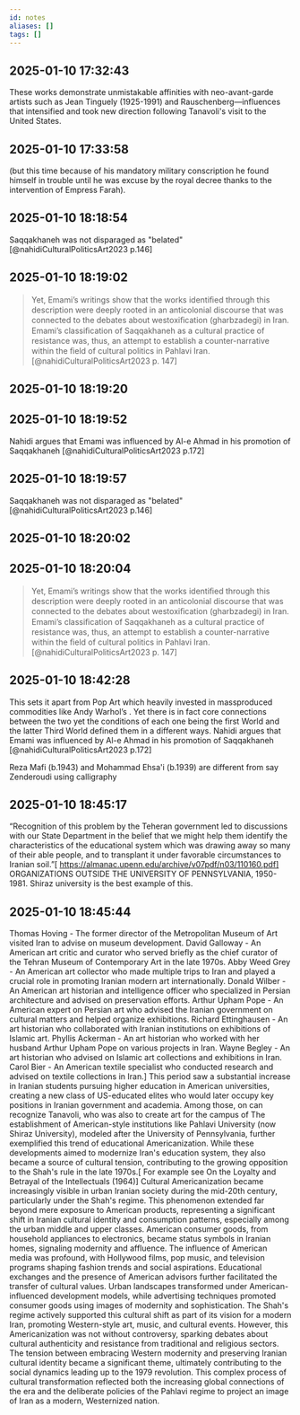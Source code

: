 ```yaml
---
id: notes
aliases: []
tags: []
---
```


## 2025-01-10 17:32:43

These works demonstrate unmistakable affinities with neo-avant-garde artists such as Jean Tinguely (1925-1991) and Rauschenberg—influences that intensified and took new direction following Tanavoli's visit to the United States.

## 2025-01-10 17:33:58

(but this time because of his mandatory military conscription he found himself in trouble until he was excuse by the royal decree thanks to the intervention of Empress Farah).
## 2025-01-10 18:18:54

Saqqakhaneh was not disparaged as "belated" [@nahidiCulturalPoliticsArt2023 p.146]

## 2025-01-10 18:19:02

> Yet, Emami’s writings show that the works identiﬁed through this description were deeply rooted in an anticolonial discourse that was connected to the debates about westoxiﬁcation (gharbzadegi) in Iran. Emami’s classiﬁcation of Saqqakhaneh as a cultural practice of resistance was, thus, an attempt to establish a counter-narrative within the ﬁeld of cultural politics in Pahlavi Iran. [@nahidiCulturalPoliticsArt2023 p. 147]

## 2025-01-10 18:19:20



## 2025-01-10 18:19:52

Nahidi argues that Emami was influenced by Al-e Ahmad in his promotion of Saqqakhaneh [@nahidiCulturalPoliticsArt2023 p.172]


## 2025-01-10 18:19:57

Saqqakhaneh was not disparaged as "belated" [@nahidiCulturalPoliticsArt2023 p.146]

## 2025-01-10 18:20:02



## 2025-01-10 18:20:04

> Yet, Emami’s writings show that the works identiﬁed through this description were deeply rooted in an anticolonial discourse that was connected to the debates about westoxiﬁcation (gharbzadegi) in Iran. Emami’s classiﬁcation of Saqqakhaneh as a cultural practice of resistance was, thus, an attempt to establish a counter-narrative within the ﬁeld of cultural politics in Pahlavi Iran. [@nahidiCulturalPoliticsArt2023 p. 147]

## 2025-01-10 18:42:28

This sets it apart from Pop Art which heavily invested in massproduced commodities like Andy Warhol’s . Yet there is in fact core connections between the two yet the conditions of each one being the first World and the latter Third World defined them in a different ways.
Nahidi argues that Emami was influenced by Al-e Ahmad in his promotion of Saqqakhaneh [@nahidiCulturalPoliticsArt2023 p.172]

Reza Mafi (b.1943) and Mohammad Ehsa'i (b.1939) are different from say Zenderoudi using calligraphy

## 2025-01-10 18:45:17

“Recognition of this problem by the Teheran government led to discussions with our State Department in the belief that we might help them identify the characteristics of the educational system which was drawing away so many of their able people, and to transplant it under favorable circumstances to Iranian soil.”[ https://almanac.upenn.edu/archive/v07pdf/n03/110160.pdf] ORGANIZATIONS OUTSIDE THE UNIVERSITY OF PENNSYLVANIA, 1950-1981. Shiraz  university is the best example of this.

## 2025-01-10 18:45:44

Thomas Hoving - The former director of the Metropolitan Museum of Art visited Iran to advise on museum development.
David Galloway - An American art critic and curator who served briefly as the chief curator of the Tehran Museum of Contemporary Art in the late 1970s.
Abby Weed Grey - An American art collector who made multiple trips to Iran and played a crucial role in promoting Iranian modern art internationally.
Donald Wilber - An American art historian and intelligence officer who specialized in Persian architecture and advised on preservation efforts.
Arthur Upham Pope - An American expert on Persian art who advised the Iranian government on cultural matters and helped organize exhibitions.
Richard Ettinghausen - An art historian who collaborated with Iranian institutions on exhibitions of Islamic art.
Phyllis Ackerman - An art historian who worked with her husband Arthur Upham Pope on various projects in Iran.
Wayne Begley - An art historian who advised on Islamic art collections and exhibitions in Iran.
Carol Bier - An American textile specialist who conducted research and advised on textile collections in Iran.] This period saw a substantial increase in Iranian students pursuing higher education in American universities, creating a new class of US-educated elites who would later occupy key positions in Iranian government and academia. Among those, on can recognize Tanavoli, who was also to  create art for the campus of The establishment of American-style institutions like Pahlavi University (now Shiraz University), modeled after the University of Pennsylvania, further exemplified this trend of educational Americanization. While these developments aimed to modernize Iran's education system, they also became a source of cultural tension, contributing to the growing opposition to the Shah's rule in the late 1970s.[ For example see On the Loyalty and Betrayal of the Intellectuals (1964)]
Cultural Americanization became increasingly visible in urban Iranian society during the mid-20th century, particularly under the Shah's regime. This phenomenon extended far beyond mere exposure to American products, representing a significant shift in Iranian cultural identity and consumption patterns, especially among the urban middle and upper classes. American consumer goods, from household appliances to electronics, became status symbols in Iranian homes, signaling modernity and affluence. The influence of American media was profound, with Hollywood films, pop music, and television programs shaping fashion trends and social aspirations. Educational exchanges and the presence of American advisors further facilitated the transfer of cultural values. Urban landscapes transformed under American-influenced development models, while advertising techniques promoted consumer goods using images of modernity and sophistication. The Shah's regime actively supported this cultural shift as part of its vision for a modern Iran, promoting Western-style art, music, and cultural events. However, this Americanization was not without controversy, sparking debates about cultural authenticity and resistance from traditional and religious sectors. The tension between embracing Western modernity and preserving Iranian cultural identity became a significant theme, ultimately contributing to the social dynamics leading up to the 1979 revolution. This complex process of cultural transformation reflected both the increasing global connections of the era and the deliberate policies of the Pahlavi regime to project an image of Iran as a modern, Westernized nation.

